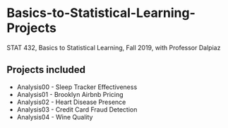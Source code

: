 # Basics-to-Statistical-Learning-Projects
STAT 432, Basics to Statistical Learning, Fall 2019, with Professor Dalpiaz

## Projects included
 - Analysis00 - Sleep Tracker Effectiveness
 - Analysis01 - Brooklyn Airbnb Pricing
 - Analysis02 - Heart Disease Presence
 - Analysis03 - Credit Card Fraud Detection
 - Analysis04 - Wine Quality
